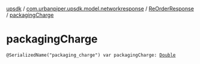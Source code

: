 [upsdk](../../index.md) / [com.urbanpiper.upsdk.model.networkresponse](../index.md) / [ReOrderResponse](index.md) / [packagingCharge](./packaging-charge.md)

# packagingCharge

`@SerializedName("packaging_charge") var packagingCharge: `[`Double`](https://kotlinlang.org/api/latest/jvm/stdlib/kotlin/-double/index.html)
